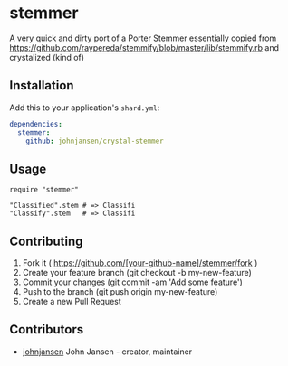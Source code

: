 # stemmer

A very quick and dirty port of a Porter Stemmer
essentially copied from https://github.com/raypereda/stemmify/blob/master/lib/stemmify.rb
and crystalized (kind of)

## Installation


Add this to your application's `shard.yml`:

```yaml
dependencies:
  stemmer:
    github: johnjansen/crystal-stemmer
```


## Usage


```crystal
require "stemmer"

"Classified".stem # => Classifi
"Classify".stem   # => Classifi
```

## Contributing

1. Fork it ( https://github.com/[your-github-name]/stemmer/fork )
2. Create your feature branch (git checkout -b my-new-feature)
3. Commit your changes (git commit -am 'Add some feature')
4. Push to the branch (git push origin my-new-feature)
5. Create a new Pull Request

## Contributors

- [johnjansen](https://github.com/johnjansen) John Jansen - creator, maintainer
